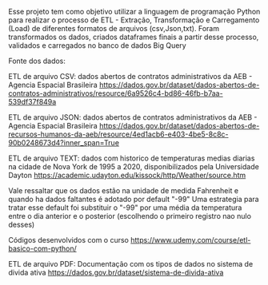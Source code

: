 Esse projeto tem como objetivo utilizar a linguagem de programação Python para realizar o processo de ETL - Extração, Transformação e Carregamento (Load) de diferentes formatos de arquivos (csv,Json,txt).
Foram transformados os dados, criados dataframes finais a partir desse processo, validados e carregados no banco de dados Big Query 

Fonte dos dados:

ETL de arquivo CSV: dados abertos de contratos administrativos da AEB - Agencia Espacial Brasileira 
https://dados.gov.br/dataset/dados-abertos-de-contratos-administrativos/resource/6a9526c4-bd86-46fb-b7aa-539df37f849a

ETL de arquivo JSON: dados abertos de contratos administrativos da AEB - Agencia Espacial Brasileira 
https://dados.gov.br/dataset/dados-abertos-de-recursos-humanos-da-aeb/resource/4ed1acb6-e403-4be5-8c8c-90b0248673d4?inner_span=True

ETL de arquivo TEXT: dados com historico de temperaturas medias diarias na cidade de Nova York de 1995 a 2020, disponibilizados pela Universidade Dayton
https://academic.udayton.edu/kissock/http/Weather/source.htm

Vale ressaltar que os dados estão na unidade de medida Fahrenheit e quando ha dados faltantes é adotado por default "-99"
Uma estrategia para tratar esse default foi substituir o "-99" por uma média da temperatura entre o dia anterior e o posterior (escolhendo o primeiro registro nao nulo desses)

Códigos desenvolvidos com o curso https://www.udemy.com/course/etl-basico-com-python/

ETL de arquivo PDF: Documentação com os tipos de dados no sistema de divida ativa https://dados.gov.br/dataset/sistema-de-divida-ativa
